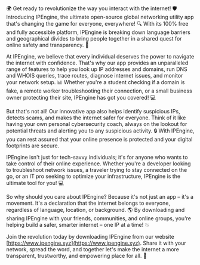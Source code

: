 🌍 Get ready to revolutionize the way you interact with the internet! 🛡️ Introducing IPEngine, the ultimate open-source global networking utility app that's changing the game for everyone, everywhere! 🔍 With its 100% free and fully accessible platform, IPEngine is breaking down language barriers and geographical divides to bring people together in a shared quest for online safety and transparency. 📡

At IPEngine, we believe that every individual deserves the power to navigate the internet with confidence. That's why our app provides an unparalleled range of features to help you look up IP addresses and domains, run DNS and WHOIS queries, trace routes, diagnose internet issues, and monitor your network setup. 📊 Whether you're a student checking if a domain is fake, a remote worker troubleshooting their connection, or a small business owner protecting their site, IPEngine has got you covered! 💻

But that's not all! Our innovative app also helps identify suspicious IPs, detects scams, and makes the internet safer for everyone. Think of it like having your own personal cybersecurity coach, always on the lookout for potential threats and alerting you to any suspicious activity. 🔒 With IPEngine, you can rest assured that your online presence is protected and your digital footprints are secure.

IPEngine isn't just for tech-savvy individuals; it's for anyone who wants to take control of their online experience. Whether you're a developer looking to troubleshoot network issues, a traveler trying to stay connected on the go, or an IT pro seeking to optimize your infrastructure, IPEngine is the ultimate tool for you! 💻

So why should you care about IPEngine? Because it's not just an app – it's a movement. It's a declaration that the internet belongs to everyone, regardless of language, location, or background. 🌎 By downloading and sharing IPEngine with your friends, communities, and online groups, you're helping build a safer, smarter internet – one IP at a time! 💥

Join the revolution today by downloading IPEngine from our website [https://www.ipengine.xyz](https://www.ipengine.xyz). Share it with your network, spread the word, and together let's make the internet a more transparent, trustworthy, and empowering place for all. 🌟